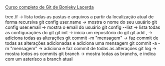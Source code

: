 [Curso completo de Git de Bonieky Lacerda](https://www.youtube.com/watch?v=OuOb1_qADBQ)

tree /f -> lista todas as pastas e arquivos a partir da localização atual de forma recursiva
git config user.name -> mostra o nome do seu usuário
git config user.email -> mostra o email do usuário
git config --list -> lista todas as configurações do git
git init -> inicia um repositório do git
git add , -> adiciona todas as alterações
git commit -m "mensagem" -> faz commit de todas as alterações adicionadas e adiciona uma mensagem
git commit -a -m "mensagem" -> adiciona e faz commit de todas as alterações
git log -> mostra todos os commits
git branch -> mostra todas as branchs, e indica com um asterísco a branch atual
